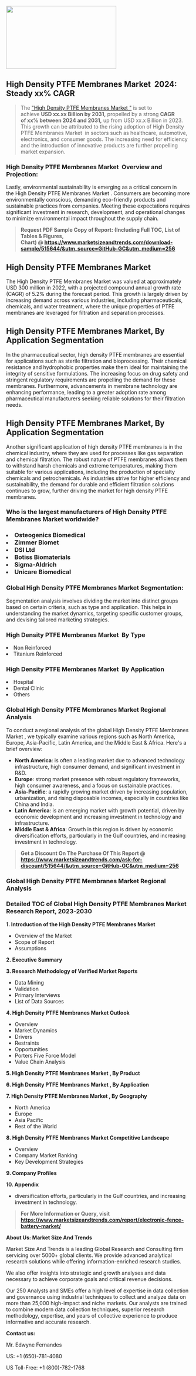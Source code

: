 <p><img class="alignnone size-medium wp-image-20088" src="https://ffe5etoiles.com/wp-content/uploads/2024/12/MST1-300x171.png" alt="" width="300" height="171" /></p><h2 id="ember46" class="ember-view reader-text-block__heading-2">High Density PTFE Membranes Market &nbsp;2024: Steady&nbsp;xx% CAGR</h2><blockquote id="ember47" class="ember-view reader-text-block__blockquote">The&nbsp;<a class="app-aware-link " href="https://www.marketsizeandtrends.com/download-sample/515644/&utm_source=GitHub-GC&utm_medium=256" target="_blank" data-test-app-aware-link="">"High Density PTFE Membranes Market "</a>&nbsp;is set to achieve&nbsp;<strong>USD&nbsp;xx.xx&nbsp;Billion by 2031,</strong>&nbsp;propelled by a strong&nbsp;<strong>CAGR of&nbsp;xx% between 2024 and 2031,</strong>&nbsp;up from USD xx.x Billion in 2023. This growth can be attributed to the rising adoption of&nbsp;High Density PTFE Membranes Market &nbsp;in sectors such as healthcare, automotive, electronics, and consumer goods. The increasing need for efficiency and the introduction of innovative products are further propelling market expansion.</blockquote><h3 id="ember48" class="ember-view reader-text-block__heading-3">High Density PTFE Membranes Market &nbsp;Overview and Projection:</h3><p id="ember49" class="ember-view reader-text-block__paragraph">Lastly, environmental sustainability is emerging as a critical concern in the&nbsp;High Density PTFE Membranes Market . Consumers are becoming more environmentally conscious, demanding eco-friendly products and sustainable practices from companies. Meeting these expectations requires significant investment in research, development, and operational changes to minimize environmental impact throughout the supply chain.</p><blockquote id="ember50" class="ember-view reader-text-block__blockquote"><strong>Request PDF Sample Copy of Report: (Including Full TOC, List of Tables &amp; Figures, Chart)&nbsp;@&nbsp;<strong><a href="https://www.marketsizeandtrends.com/download-sample/515644/&utm_source=GitHub-GC&utm_medium=256" target="_blank">https://www.marketsizeandtrends.com/download-sample/515644/&utm_source=GitHub-GC&utm_medium=256</a></strong></strong></blockquote><h3 class=""> <h2>High Density PTFE Membranes Market</h2><p>The High Density PTFE Membranes Market was valued at approximately USD 300 million in 2022, with a projected compound annual growth rate (CAGR) of 5.2% during the forecast period. This growth is largely driven by increasing demand across various industries, including pharmaceuticals, chemicals, and water treatment, where the unique properties of PTFE membranes are leveraged for filtration and separation processes.</p><h2>High Density PTFE Membranes Market, By Application Segmentation</h2><p>In the pharmaceutical sector, high density PTFE membranes are essential for applications such as sterile filtration and bioprocessing. Their chemical resistance and hydrophobic properties make them ideal for maintaining the integrity of sensitive formulations. The increasing focus on drug safety and stringent regulatory requirements are propelling the demand for these membranes. Furthermore, advancements in membrane technology are enhancing performance, leading to a greater adoption rate among pharmaceutical manufacturers seeking reliable solutions for their filtration needs.</p><h2>High Density PTFE Membranes Market, By Application Segmentation</h2><p>Another significant application of high density PTFE membranes is in the chemical industry, where they are used for processes like gas separation and chemical filtration. The robust nature of PTFE membranes allows them to withstand harsh chemicals and extreme temperatures, making them suitable for various applications, including the production of specialty chemicals and petrochemicals. As industries strive for higher efficiency and sustainability, the demand for durable and efficient filtration solutions continues to grow, further driving the market for high density PTFE membranes.</p></h3><h3 id="" class="">Who is the largest manufacturers of&nbsp;High Density PTFE Membranes Market worldwide?</h3><h3 class=""></Li><Li>Osteogenics Biomedical</Li><Li> Zimmer Biomet</Li><Li> DSI Ltd</Li><Li> Botiss Biomaterials</Li><Li> Sigma-Aldrich</Li><Li> Unicare Biomedical</h3><h3 id="ember53" class="ember-view reader-text-block__heading-3">Global&nbsp;High Density PTFE Membranes Market Segmentation:</h3><p id="ember54" class="ember-view reader-text-block__paragraph">Segmentation analysis involves dividing the market into distinct groups based on certain criteria, such as type and application. This helps in understanding the market dynamics, targeting specific customer groups, and devising tailored marketing strategies.</p><h3 id="" class="">High Density PTFE Membranes Market &nbsp;By Type</h3><p></Li><Li>Non Reinforced</Li><Li> Titanium Reinforced</p><h3 id="" class="">High Density PTFE Membranes Market &nbsp;By Application</h3><p class=""></Li><Li>Hospital</Li><Li> Dental Clinic</Li><Li> Others</p><h3 id="ember62" class="ember-view reader-text-block__heading-3">Global High Density PTFE Membranes Market Regional Analysis</h3><p id="ember63" class="ember-view reader-text-block__paragraph">To conduct a regional analysis of the global High Density PTFE Membranes Market , we typically examine various regions such as North America, Europe, Asia-Pacific, Latin America, and the Middle East &amp; Africa. Here's a brief overview:</p><ul><li><strong>North America</strong>: is often a leading market due to advanced technology infrastructure, high consumer demand, and significant investment in R&amp;D.</li><li><strong>Europe</strong>: strong market presence with robust regulatory frameworks, high consumer awareness, and a focus on sustainable practices.</li><li><strong>Asia-Pacific</strong>: a rapidly growing market driven by increasing population, urbanization, and rising disposable incomes, especially in countries like China and India.</li><li><strong>Latin America</strong>: is an emerging market with growth potential, driven by economic development and increasing investment in technology and infrastructure.</li><li><strong>Middle East &amp; Africa</strong>: Growth in this region is driven by economic diversification efforts, particularly in the Gulf countries, and increasing investment in technology.</li></ul><blockquote id="ember61" class="ember-view reader-text-block__blockquote"><strong>Get a Discount On The Purchase Of This Report @ <strong><a href="https://html-cleaner.com/" target="">https://www.marketsizeandtrends.com/ask-for-discount/515644/&utm_source=GitHub-GC&utm_medium=256</a></strong></strong></blockquote><h3 id="ember62" class="ember-view reader-text-block__heading-3">Global High Density PTFE Membranes Market Regional Analysis</h3><h3 id="" class="">Detailed TOC of Global High Density PTFE Membranes Market Research Report, 2023-2030</h3><p id="" class=""><strong>1. Introduction of the High Density PTFE Membranes Market </strong></p><ul><li>Overview of the Market</li><li>Scope of Report</li><li>Assumptions</li></ul><p id="" class=""><strong>2. Executive Summary</strong></p><p id="" class=""><strong>3. Research Methodology of Verified Market Reports</strong></p><ul><li>Data Mining</li><li>Validation</li><li>Primary Interviews</li><li>List of Data Sources</li></ul><p id="" class=""><strong>4. High Density PTFE Membranes Market Outlook</strong></p><ul><li>Overview</li><li>Market Dynamics</li><li>Drivers</li><li>Restraints</li><li>Opportunities</li><li>Porters Five Force Model</li><li>Value Chain Analysis</li></ul><p id="" class=""><strong>5. High Density PTFE Membranes Market , By Product</strong></p><p id="" class=""><strong>6. High Density PTFE Membranes Market , By Application</strong></p><p id="" class=""><strong>7. High Density PTFE Membranes Market , By Geography</strong></p><ul><li>North America</li><li>Europe</li><li>Asia Pacific</li><li>Rest of the World</li></ul><p id="" class=""><strong>8. High Density PTFE Membranes Market Competitive Landscape</strong></p><ul><li>Overview</li><li>Company Market Ranking</li><li>Key Development Strategies</li></ul><p id="" class=""><strong>9. Company Profiles</strong></p><p id="" class=""><strong>10. Appendix</strong></p><ul><li>diversification efforts, particularly in the Gulf countries, and increasing investment in technology.</li></ul><blockquote id="ember65" class="ember-view reader-text-block__blockquote"><strong>For More Information or Query, visit <strong><strong><a href="https://html-cleaner.com/" target="">https://www.marketsizeandtrends.com/report/electronic-fence-battery-market/</a></strong></strong></strong></blockquote><p id="" class=""><strong>About Us: Market Size And Trends</strong></p><p id="" class="">Market Size And Trends is a leading Global Research and Consulting firm servicing over 5000+ global clients. We provide advanced analytical research solutions while offering information-enriched research studies.</p><p id="" class="">We also offer insights into strategic and growth analyses and data necessary to achieve corporate goals and critical revenue decisions.</p><p id="" class="">Our 250 Analysts and SMEs offer a high level of expertise in data collection and governance using industrial techniques to collect and analyze data on more than 25,000 high-impact and niche markets. Our analysts are trained to combine modern data collection techniques, superior research methodology, expertise, and years of collective experience to produce informative and accurate research.</p><p id="" class=""><strong>Contact us:</strong></p><p id="" class="">Mr. Edwyne Fernandes</p><p id="" class="">US: +1 (650)-781-4080</p><p id="" class="">US Toll-Free: +1 (800)-782-1768</p>
